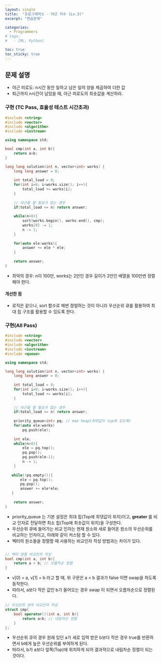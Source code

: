 ```yaml
---
layout: single
title:  "프로그래머스 - 야근 지수 (Lv.3)"
excerpt: "연습문제"

categories:
  - Programmers
# tags:
#   - [ML, Python]

toc: true
toc_sticky: true
---
```


## 문제 설명
- 야근 피로도: n시간 동안 일하고 남은 일의 양을 제곱하여 더한 값
- 퇴근까지 n시간이 남았을 때, 야근 피로도의 최솟값을 계산하라.

### 구현 (TC Pass, 효율성 테스트 시간초과)
```c++
#include <string>
#include <vector>
#include <algorithm>
#include <iostream>

using namespace std;

bool cmp(int a, int b){
    return a>b;
}

long long solution(int n, vector<int> works) {
    long long answer = 0;
    
    int total_load = 0;
    for(int i=0; i<works.size(); i++){
        total_load += works[i];
    }
    
    // 야근을 할 필요가 없는 경우
    if(total_load <= n) return answer;
    
    while(n>0){
        sort(works.begin(), works.end(), cmp);
        works[0] -= 1;
        n -= 1;
    }
    
    for(auto ele:works){
        answer += ele * ele;
    }
    
    return answer;
}

```
- 최악의 경우: n이 100만, works는 2만인 경우 길이가 2만인 배열을 100만번 정렬해야 한다.

#### 개선한 점
- 로직은 같으나, sort 함수로 매번 졍럴하는 것이 아니라 우선순위 큐를 활용하여 최대 힙 구조를 활용할 수 있도록 한다.

### 구현(All Pass)

```c++
#include <string>
#include <vector>
#include <algorithm>
#include <iostream>
#include <queue>

using namespace std;

long long solution(int n, vector<int> works) {
    long long answer = 0;
    
    int total_load = 0;
    for(int i=0; i<works.size(); i++){
        total_load += works[i];
    }
    
    // 야근을 할 필요가 없는 경우
    if(total_load <= n) return answer;
    
    priority_queue<int> pq; // max heap(최댓값이 top에 있도록)
    for(auto ele:works)
        pq.push(ele);
    
    int ele;
    while(n>0){
        ele = pq.top();
        pq.pop();
        pq.push(ele-1);
        n -= 1;
    }
    
   while(!pq.empty()){
       ele = pq.top();
       pq.pop();
       answer += ele*ele;
   }
    
    return answer;
}
```

- priority_queue 는 기본 설정은 최대 힙(Top에 최댓값이 위치)이고, **greater<int>** 를 비교 인자로 전달하면 최소 힙(Top에 최솟값이 위치)을 구성한다.
- 우선순위 큐에 들어가는 비교 인자는 현재 원소와 새로 들어온 원소의 우선순위를 비교하는 인자이고, 아래와 같이 커스텀 할 수 있다.
- 벡터의 원소들을 정렬할 때 사용하는 비교인자 작성 방법과는 차이가 있다.

```c++

// 벡터 정렬 비교인자 작성
bool cmp(int a, int b){
    return a < b; // 오름차순 정렬
}

```
- v[0] = a, v[1] = b 라고 할 때, 위 구문은 a < b 결과가 false 이면 swap을 하도록 동작한다.
- 따라서, a보다 작은 값인 b가 들어오는 경우 swap 이 되면서 오름차순으로 정렬된다.

```c++
// 우선순위 큐의 비교인자 작성
struct cmp{
    bool operator()(int a, int b){
        return a<b; // 내림차순 정렬
    }
};

```
- 우선순위 큐의 경우 원래 있던 a가 새로 입력 받은 b보다 작은 경우 true를 반환하면서 b에게 높은 우선순위를 부여하게 된다.
- 따라서, b가 a보다 앞쪽(Top)에 위치하게 되어 결과적으로 내림차순 정렬이 되는 것이다.
